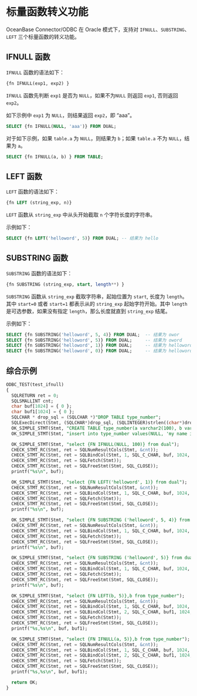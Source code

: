 # 标量函数转义功能

OceanBase Connector/ODBC 在 Oracle 模式下，支持对 `IFNULL`、`SUBSTRING`、`LEFT` 三个标量函数的转义功能。

## IFNULL 函数

`IFNULL` 函数的语法如下：

```sql
{fn IFNULL(exp1, exp2) }
```

`IFNULL` 函数先判断 `exp1` 是否为 `NULL`，如果不为`NULL` 则返回 `exp1`, 否则返回 `exp2`。

如下示例中 `exp1` 为 `NULL`，则结果返回 `exp2`，即 “aaa”。

```sql
SELECT {fn IFNULL(NULL, 'aaa')} FROM DUAL;
```

对于如下示例，如果 `table.a` 为 `NULL`，则结果为 `b`；如果 `table.a` 不为 `NULL`，结果为 `a`。

```sql
SELECT {fn IFNULL(a, b) } FROM TABLE; 
```

## LEFT 函数

`LEFT` 函数的语法如下：

```sql
{fn LEFT (string_exp, n)}
```

`LEFT` 函数从 `string_exp` 中从头开始截取 `n` 个字符长度的字符串。

示例如下：

```sql
SELECT {fn LEFT('helloword', 5)} FROM DUAL; -- 结果为 hello
```

## SUBSTRING 函数

`SUBSTRING` 函数的语法如下：

```sql
{fn SUBSTRING (string_exp, start, length**) }
```

`SUBSTRING` 函数从 `string_exp` 截取字符串，起始位置为 `start`, 长度为 `length`。其中 `start=0` 或者 `start=1` 都表示从的 `string_exp` 起始字符开始。其中 `length` 是可选参数，如果没有指定 `length`，那么长度就直到 `string_exp` 结尾。

示例如下：

```sql
SELECT {fn SUBSTRING('helloword', 5, 4)} FROM DUAL;  -- 结果为 owor
SELECT {fn SUBSTRING('helloword', 5)} FROM DUAL;     -- 结果为 oword
SELECT {fn SUBSTRING('helloword', 1)} FROM DUAL;     -- 结果为 helloword
SELECT {fn SUBSTRING('helloword', 0)} FROM DUAL;     -- 结果为 helloword
```

## 综合示例

```sql
ODBC_TEST(test_ifnull)
{
  SQLRETURN ret = 0;
  SQLSMALLINT cnt;
  char buf[1024] = { 0 };
  char buf1[1024] = { 0 };
  SQLCHAR * drop_sql = (SQLCHAR *)"DROP TABLE type_number";
  SQLExecDirect(Stmt, (SQLCHAR*)drop_sql, (SQLINTEGER)strlen((char*)drop_sql));
  OK_SIMPLE_STMT(Stmt, "CREATE TABLE type_number(a varchar2(100), b varchar2(100))");
  OK_SIMPLE_STMT(Stmt, "insert into type_number values(NULL, 'my name is a')");

  OK_SIMPLE_STMT(Stmt, "select {FN IFNULL(NULL, 100)} from dual");
  CHECK_STMT_RC(Stmt, ret = SQLNumResultCols(Stmt, &cnt));
  CHECK_STMT_RC(Stmt, ret = SQLBindCol(Stmt, 1, SQL_C_CHAR, buf, 1024, NULL));
  CHECK_STMT_RC(Stmt, ret = SQLFetch(Stmt));
  CHECK_STMT_RC(Stmt, ret = SQLFreeStmt(Stmt, SQL_CLOSE));
  printf("%s\n", buf);

  OK_SIMPLE_STMT(Stmt, "select {FN LEFT('helloword', 1)} from dual");
  CHECK_STMT_RC(Stmt, ret = SQLNumResultCols(Stmt, &cnt));
  CHECK_STMT_RC(Stmt, ret = SQLBindCol(Stmt, 1, SQL_C_CHAR, buf, 1024, NULL));
  CHECK_STMT_RC(Stmt, ret = SQLFetch(Stmt));
  CHECK_STMT_RC(Stmt, ret = SQLFreeStmt(Stmt, SQL_CLOSE));
  printf("%s\n", buf);

  OK_SIMPLE_STMT(Stmt, "select {FN SUBSTRING ('helloword', 5, 4)} from dual");
  CHECK_STMT_RC(Stmt, ret = SQLNumResultCols(Stmt, &cnt));
  CHECK_STMT_RC(Stmt, ret = SQLBindCol(Stmt, 1, SQL_C_CHAR, buf, 1024, NULL));
  CHECK_STMT_RC(Stmt, ret = SQLFetch(Stmt));
  CHECK_STMT_RC(Stmt, ret = SQLFreeStmt(Stmt, SQL_CLOSE));
  printf("%s\n", buf);

  OK_SIMPLE_STMT(Stmt, "select {FN SUBSTRING ('helloword', 5)} from dual");
  CHECK_STMT_RC(Stmt, ret = SQLNumResultCols(Stmt, &cnt));
  CHECK_STMT_RC(Stmt, ret = SQLBindCol(Stmt, 1, SQL_C_CHAR, buf, 1024, NULL));
  CHECK_STMT_RC(Stmt, ret = SQLFetch(Stmt));
  CHECK_STMT_RC(Stmt, ret = SQLFreeStmt(Stmt, SQL_CLOSE));
  printf("%s\n", buf);

  OK_SIMPLE_STMT(Stmt, "select {FN LEFT(b, 5)},b from type_number");
  CHECK_STMT_RC(Stmt, ret = SQLNumResultCols(Stmt, &cnt));
  CHECK_STMT_RC(Stmt, ret = SQLBindCol(Stmt, 1, SQL_C_CHAR, buf, 1024, NULL));
  CHECK_STMT_RC(Stmt, ret = SQLBindCol(Stmt, 2, SQL_C_CHAR, buf1, 1024, NULL));
  CHECK_STMT_RC(Stmt, ret = SQLFetch(Stmt));
  CHECK_STMT_RC(Stmt, ret = SQLFreeStmt(Stmt, SQL_CLOSE));
  printf("%s,%s\n", buf, buf1);

  OK_SIMPLE_STMT(Stmt, "select {FN IFNULL(a, 5)},b from type_number");
  CHECK_STMT_RC(Stmt, ret = SQLNumResultCols(Stmt, &cnt));
  CHECK_STMT_RC(Stmt, ret = SQLBindCol(Stmt, 1, SQL_C_CHAR, buf, 1024, NULL));
  CHECK_STMT_RC(Stmt, ret = SQLBindCol(Stmt, 2, SQL_C_CHAR, buf1, 1024, NULL));
  CHECK_STMT_RC(Stmt, ret = SQLFetch(Stmt));
  CHECK_STMT_RC(Stmt, ret = SQLFreeStmt(Stmt, SQL_CLOSE));
  printf("%s,%s\n", buf, buf1);

  return OK;
}
```